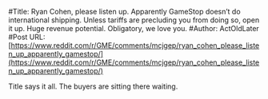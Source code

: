#Title: Ryan Cohen, please listen up. Apparently GameStop doesn’t do international shipping. Unless tariffs are precluding you from doing so, open it up. Huge revenue potential. Obligatory, we love you.
#Author: ActOldLater
#Post URL: [https://www.reddit.com/r/GME/comments/mcjgep/ryan_cohen_please_listen_up_apparently_gamestop/](https://www.reddit.com/r/GME/comments/mcjgep/ryan_cohen_please_listen_up_apparently_gamestop/)


Title says it all.   The buyers are sitting there waiting.